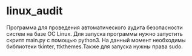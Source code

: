 # linux_audit
Программа для проведения автоматического аудита безопасности систем на базе ОС Linux.
Для запуска программы нужно запустить скрипт main.py с помощью python3.
На данный момент необходимы библиотеки tkinter, ttkthemes.Также для запуска нужны права sudo.
